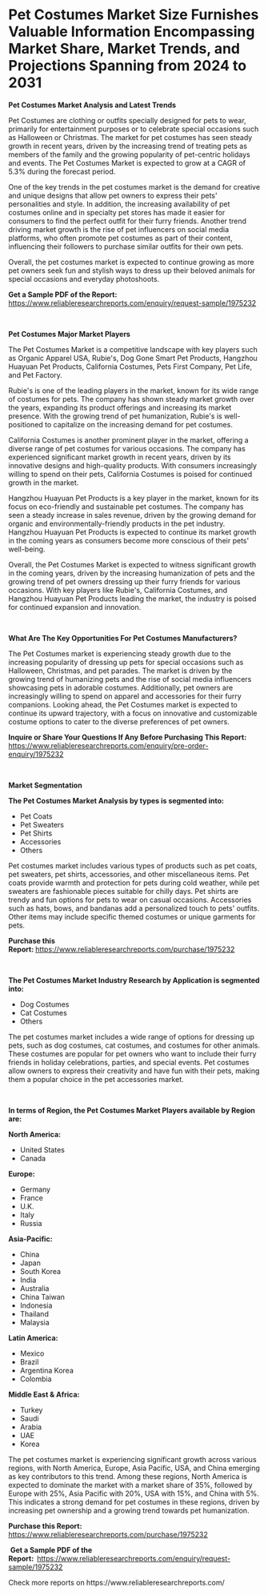 <p><h1>Pet Costumes Market Size Furnishes Valuable Information Encompassing Market Share, Market Trends, and Projections Spanning from 2024 to 2031</h1></p><p><strong>Pet Costumes Market Analysis and Latest Trends</strong></p>
<p><p>Pet Costumes are clothing or outfits specially designed for pets to wear, primarily for entertainment purposes or to celebrate special occasions such as Halloween or Christmas. The market for pet costumes has seen steady growth in recent years, driven by the increasing trend of treating pets as members of the family and the growing popularity of pet-centric holidays and events. The Pet Costumes Market is expected to grow at a CAGR of 5.3% during the forecast period.</p><p>One of the key trends in the pet costumes market is the demand for creative and unique designs that allow pet owners to express their pets' personalities and style. In addition, the increasing availability of pet costumes online and in specialty pet stores has made it easier for consumers to find the perfect outfit for their furry friends. Another trend driving market growth is the rise of pet influencers on social media platforms, who often promote pet costumes as part of their content, influencing their followers to purchase similar outfits for their own pets.</p><p>Overall, the pet costumes market is expected to continue growing as more pet owners seek fun and stylish ways to dress up their beloved animals for special occasions and everyday photoshoots.</p></p>
<p><strong>Get a Sample PDF of the Report:&nbsp;</strong> <a href="https://www.reliableresearchreports.com/enquiry/request-sample/1975232">https://www.reliableresearchreports.com/enquiry/request-sample/1975232</a></p>
<p>&nbsp;</p>
<p><strong>Pet Costumes Major Market Players</strong></p>
<p><p>The Pet Costumes Market is a competitive landscape with key players such as Organic Apparel USA, Rubie's, Dog Gone Smart Pet Products, Hangzhou Huayuan Pet Products, California Costumes, Pets First Company, Pet Life, and Pet Factory. </p><p>Rubie's is one of the leading players in the market, known for its wide range of costumes for pets. The company has shown steady market growth over the years, expanding its product offerings and increasing its market presence. With the growing trend of pet humanization, Rubie's is well-positioned to capitalize on the increasing demand for pet costumes.</p><p>California Costumes is another prominent player in the market, offering a diverse range of pet costumes for various occasions. The company has experienced significant market growth in recent years, driven by its innovative designs and high-quality products. With consumers increasingly willing to spend on their pets, California Costumes is poised for continued growth in the market.</p><p>Hangzhou Huayuan Pet Products is a key player in the market, known for its focus on eco-friendly and sustainable pet costumes. The company has seen a steady increase in sales revenue, driven by the growing demand for organic and environmentally-friendly products in the pet industry. Hangzhou Huayuan Pet Products is expected to continue its market growth in the coming years as consumers become more conscious of their pets' well-being.</p><p>Overall, the Pet Costumes Market is expected to witness significant growth in the coming years, driven by the increasing humanization of pets and the growing trend of pet owners dressing up their furry friends for various occasions. With key players like Rubie's, California Costumes, and Hangzhou Huayuan Pet Products leading the market, the industry is poised for continued expansion and innovation.</p></p>
<p>&nbsp;</p>
<p><strong>What Are The Key Opportunities For Pet Costumes Manufacturers?</strong></p>
<p><p>The Pet Costumes market is experiencing steady growth due to the increasing popularity of dressing up pets for special occasions such as Halloween, Christmas, and pet parades. The market is driven by the growing trend of humanizing pets and the rise of social media influencers showcasing pets in adorable costumes. Additionally, pet owners are increasingly willing to spend on apparel and accessories for their furry companions. Looking ahead, the Pet Costumes market is expected to continue its upward trajectory, with a focus on innovative and customizable costume options to cater to the diverse preferences of pet owners.</p></p>
<p><strong>Inquire or Share Your Questions If Any Before Purchasing This Report:</strong> <a href="https://www.reliableresearchreports.com/enquiry/pre-order-enquiry/1975232">https://www.reliableresearchreports.com/enquiry/pre-order-enquiry/1975232</a></p>
<p>&nbsp;</p>
<p><strong>Market Segmentation</strong></p>
<p><strong>The Pet Costumes Market Analysis by types is segmented into:</strong></p>
<p><ul><li>Pet Coats</li><li>Pet Sweaters</li><li>Pet Shirts</li><li>Accessories</li><li>Others</li></ul></p>
<p><p>Pet costumes market includes various types of products such as pet coats, pet sweaters, pet shirts, accessories, and other miscellaneous items. Pet coats provide warmth and protection for pets during cold weather, while pet sweaters are fashionable pieces suitable for chilly days. Pet shirts are trendy and fun options for pets to wear on casual occasions. Accessories such as hats, bows, and bandanas add a personalized touch to pets' outfits. Other items may include specific themed costumes or unique garments for pets.</p></p>
<p><strong>Purchase this Report:&nbsp;</strong><a href="https://www.reliableresearchreports.com/purchase/1975232">https://www.reliableresearchreports.com/purchase/1975232</a></p>
<p>&nbsp;</p>
<p><strong>The Pet Costumes Market Industry Research by Application is segmented into:</strong></p>
<p><ul><li>Dog Costumes</li><li>Cat Costumes</li><li>Others</li></ul></p>
<p><p>The pet costumes market includes a wide range of options for dressing up pets, such as dog costumes, cat costumes, and costumes for other animals. These costumes are popular for pet owners who want to include their furry friends in holiday celebrations, parties, and special events. Pet costumes allow owners to express their creativity and have fun with their pets, making them a popular choice in the pet accessories market.</p></p>
<p>&nbsp;</p>
<p><strong>In terms of Region, the Pet Costumes Market Players available by Region are:</strong></p>
<p>
    <p> <strong> North America: </strong>
        <ul>
            <li>United States</li>
            <li>Canada</li>
        </ul>
        </p> 
    <p> <strong> Europe: </strong>
        <ul>
            <li>Germany</li>
            <li>France</li>
            <li>U.K.</li>
            <li>Italy</li>
            <li>Russia</li>
        </ul>
        </p> 
    <p> <strong> Asia-Pacific: </strong>
        <ul>
            <li>China</li>
            <li>Japan</li>
            <li>South Korea</li>
            <li>India</li>
            <li>Australia</li>
            <li>China Taiwan</li>
            <li>Indonesia</li>
            <li>Thailand</li>
            <li>Malaysia</li>
        </ul>
        </p> 
    <p> <strong> Latin America: </strong>
        <ul>
            <li>Mexico</li>
            <li>Brazil</li>
            <li>Argentina Korea</li>
            <li>Colombia</li>
        </ul>
        </p> 
    <p> <strong> Middle East & Africa: </strong>
        <ul>
            <li>Turkey</li>
            <li>Saudi</li>
            <li>Arabia</li>
            <li>UAE</li>
            <li>Korea</li>
        </ul>
    </p>
    </p>
<p><p>The pet costumes market is experiencing significant growth across various regions, with North America, Europe, Asia Pacific, USA, and China emerging as key contributors to this trend. Among these regions, North America is expected to dominate the market with a market share of 35%, followed by Europe with 25%, Asia Pacific with 20%, USA with 15%, and China with 5%. This indicates a strong demand for pet costumes in these regions, driven by increasing pet ownership and a growing trend towards pet humanization.</p></p>
<p><strong>Purchase this Report: </strong><a href="https://www.reliableresearchreports.com/purchase/1975232">https://www.reliableresearchreports.com/purchase/1975232</a></p>
<p>&nbsp;<strong>Get a Sample PDF of the Report:&nbsp;&nbsp;</strong><a href="https://www.reliableresearchreports.com/enquiry/request-sample/1975232">https://www.reliableresearchreports.com/enquiry/request-sample/1975232</a></p>
<p><strong></strong></p>
<p>Check more reports on https://www.reliableresearchreports.com/</p>